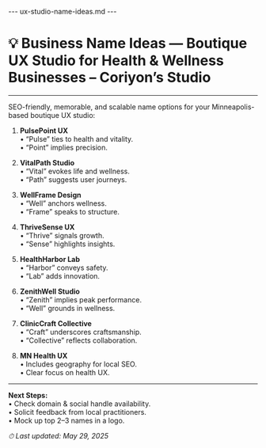 --- ux-studio-name-ideas.md ---
# 💡 Business Name Ideas — Boutique UX Studio for Health & Wellness Businesses – Coriyon’s Studio

---

SEO-friendly, memorable, and scalable name options for your Minneapolis-based boutique UX studio:

1. **PulsePoint UX**  
   • “Pulse” ties to health and vitality.  
   • “Point” implies precision.

2. **VitalPath Studio**  
   • “Vital” evokes life and wellness.  
   • “Path” suggests user journeys.

3. **WellFrame Design**  
   • “Well” anchors wellness.  
   • “Frame” speaks to structure.

4. **ThriveSense UX**  
   • “Thrive” signals growth.  
   • “Sense” highlights insights.

5. **HealthHarbor Lab**  
   • “Harbor” conveys safety.  
   • “Lab” adds innovation.

6. **ZenithWell Studio**  
   • “Zenith” implies peak performance.  
   • “Well” grounds in wellness.

7. **ClinicCraft Collective**  
   • “Craft” underscores craftsmanship.  
   • “Collective” reflects collaboration.

8. **MN Health UX**  
   • Includes geography for local SEO.  
   • Clear focus on health UX.

---

**Next Steps:**  
• Check domain & social handle availability.  
• Solicit feedback from local practitioners.  
• Mock up top 2–3 names in a logo.

_⏱ Last updated: May 29, 2025_
